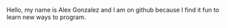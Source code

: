 Hello, my name is Alex Gonzalez and I am on github because I find it fun to learn new ways to program.

